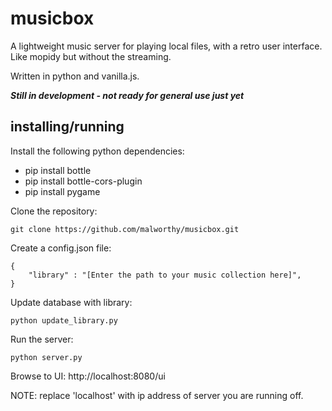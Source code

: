 # musicbox

A lightweight music server for playing local files, with a retro user interface.  Like mopidy but without the streaming.

Written in python and vanilla.js.

***Still in development - not ready for general use just yet***

## installing/running

Install the following python dependencies:

- pip install bottle
- pip install bottle-cors-plugin
- pip install pygame

Clone the repository:
```
git clone https://github.com/malworthy/musicbox.git
```
Create a config.json file:
```
{
    "library" : "[Enter the path to your music collection here]",
}
```

Update database with library:
```
python update_library.py
```

Run the server:
```
python server.py
```

Browse to UI:
http://localhost:8080/ui

NOTE: replace 'localhost' with ip address of server you are running off.   

